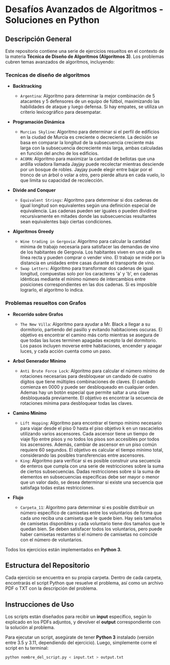 # Desafíos Avanzados de Algoritmos - Soluciones en Python

## Descripción General

Este repositorio contiene una serie de ejercicios resueltos en el contexto de la materia **Técnica de Diseño de Algoritmos (Algoritmos 3)**. Los problemas cubren temas avanzados de algoritmos, incluyendo:

### Tecnicas de diseño de algoritmos
- **Backtracking**
  - `Argentina`: Algoritmo para determinar la mejor combinación de 5 atacantes y 5 defensores de un equipo de fútbol, maximizando las habilidades de ataque y luego defensa. Si hay empates, se utiliza un criterio lexicográfico para desempatar.
  
- **Programación Dinámica**
  - `Murcias Skyline`: Algoritmo para determinar si el perfil de edificios en la ciudad de Murcia es creciente o decreciente. La decisión se basa en comparar la longitud de la subsecuencia creciente más larga con la subsecuencia decreciente más larga, ambas calculadas en función del ancho de los edificios.
  - `ACORN`: Algoritmo para maximizar la cantidad de bellotas que una ardilla voladora llamada Jayjay puede recolectar mientras desciende por un bosque de robles. Jayjay puede elegir entre bajar por el tronco de un árbol o volar a otro, pero pierde altura en cada vuelo, lo que limita su capacidad de recolección.
  
- **Divide and Conquer**
  - `Equivalent Strings`: Algoritmo para determinar si dos cadenas de igual longitud son equivalentes según una definición especial de equivalencia. Las cadenas pueden ser iguales o pueden dividirse recursivamente en mitades donde las subsecuencias resultantes sean equivalentes bajo ciertas condiciones.

- **Algoritmos Greedy**
  - `Wine trading in Gergovia`: Algoritmo para calcular la cantidad mínima de trabajo necesaria para satisfacer las demandas de vino de los habitantes de Gergovia. Los habitantes viven en una calle en línea recta y pueden comprar o vender vino. El trabajo se mide por la distancia en unidades entre casas durante el transporte de vino.
  - `Swap Letters`: Algoritmo para transformar dos cadenas de igual longitud, compuestas solo por los caracteres 'a' y 'b', en cadenas idénticas mediante el mínimo número de intercambios entre posiciones correspondientes en las dos cadenas. Si es imposible lograrlo, el algoritmo lo indica.

### Problemas resueltos con Grafos
- **Recorrido sobre Grafos**
  - `The New Villa`: Algoritmo para ayudar a Mr. Black a llegar a su dormitorio, partiendo del pasillo y evitando habitaciones oscuras. El objetivo es encontrar el camino más corto mientras se asegura de que todas las luces terminen apagadas excepto la del dormitorio. Los pasos incluyen moverse entre habitaciones, encender y apagar luces, y cada acción cuenta como un paso.
  
- **Arbol Generador Minimo**
  - `Anti Brute Force Lock`: Algoritmo para calcular el número mínimo de rotaciones necesarias para desbloquear un candado de cuatro dígitos que tiene múltiples combinaciones de claves. El candado comienza en 0000 y puede ser desbloqueado en cualquier orden. Ademas hay un botón especial que permite saltar a una clave desbloqueada previamente. El objetivo es encontrar la secuencia de rotaciones mínima para desbloquear todas las claves.
  
- **Camino Minimo**
  - `Lift Hopping`: Algoritmo para encontrar el tiempo mínimo necesario para viajar desde el piso 0 hasta el piso objetivo k en un rascacielos utilizando varios ascensores. Cada ascensor tiene un tiempo de viaje fijo entre pisos y no todos los pisos son accesibles por todos los ascensores. Además, cambiar de ascensor en un piso común requiere 60 segundos. El objetivo es calcular el tiempo mínimo total, considerando las posibles transferencias entre ascensores.
  - `King`: Algoritmo para verificar si es posible construir una secuencia de enteros que cumpla con una serie de restricciones sobre la suma de ciertos subsecuencias. Dadas restricciones sobre si la suma de elementos en subsecuencias específicas debe ser mayor o menor que un valor dado, se desea determinar si existe una secuencia que satisfaga todas estas restricciones.

- **Flujo**
  - `Carpeta_11`: Algoritmo para determinar si es posible distribuir un número específico de camisetas entre los voluntarios de forma que cada uno reciba una camiseta que le quede bien. Hay seis tamaños de camisetas disponibles y cada voluntario tiene dos tamaños que le quedan bien. Se deben satisfacer todos los voluntarios, pero puede haber camisetas restantes si el número de camisetas no coincide con el número de voluntarios.

Todos los ejercicios están implementados en **Python 3**.

## Estructura del Repositorio

Cada ejercicio se encuentra en su propia carpeta. Dentro de cada carpeta, encontrarás el script Python que resuelve el problema, así como un archivo PDF o TXT con la descripción del problema.

## Instrucciones de Uso

Los scripts están diseñados para recibir un **input** específico, según lo explicado en los PDFs adjuntos, y devolver el **output** correspondiente con la solución al problema.

Para ejecutar un script, asegúrate de tener **Python 3** instalado (versión entre 3.5 y 3.11, dependiendo del ejercicio). Luego, simplemente corre el script en tu terminal:

```bash
python nombre_del_script.py < input.txt > output.txt
